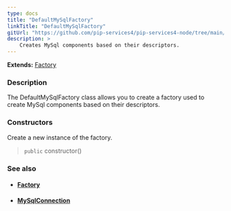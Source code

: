```yaml
---
type: docs
title: "DefaultMySqlFactory"
linkTitle: "DefaultMySqlFactory"
gitUrl: "https://github.com/pip-services4/pip-services4-node/tree/main/pip-services4-mqysl-node"
description: > 
    Creates MySql components based on their descriptors.
---
```


**Extends:** [Factory](../../../components/build/factory)

### Description

The DefaultMySqlFactory class allows you to create a factory used to create MySql components based on their descriptors.

### Constructors

Create a new instance of the factory.

> `public` constructor()


### See also
- #### [Factory](../../../components/build/factory)
- #### [MySqlConnection](../../connect/mysql_connection) 

